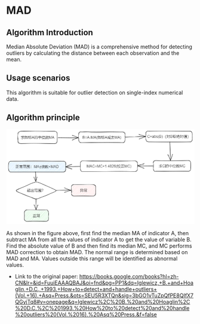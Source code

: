 # MAD

## Algorithm Introduction

Median Absolute Deviation (MAD) is a comprehensive method for detecting outliers by calculating the distance between each observation and the mean.

## Usage scenarios

This algorithm is suitable for outlier detection on single-index numerical data.

## Algorithm principle

![Excalidraw Image](./img/MAD.png)

As shown in the figure above, first find the median MA of indicator A, then subtract MA from all the values ​​of indicator A to get the value of variable B. Find the absolute value of B and then find its median MC, and MC performs MAD correction to obtain MAD. The normal range is determined based on MAD and MA. Values ​​outside this range will be identified as abnormal values.

* Link to the original paper: https://books.google.com/books?hl=zh-CN&lr=&id=FuuiEAAAQBAJ&oi=fnd&pg=PP1&dq=Iglewicz,+B.+and+Hoaglin,+D.C.,+1993.+How+to+detect+and+handle+outliers+(Vol.+16).+Asq+Press.&ots=SEU5R3XTQn&sig=3bGO1vTuZpQfPE8QIfX7QGyjTq8#v=onepage&q=Iglewicz%2C%20B.%20and%20Hoaglin%2C%20D.C.%2C%201993.%20How%20to%20detect%20and%20handle%20outliers%20(Vol.%2016).%20Asq%20Press.&f=false